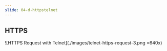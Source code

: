 ```yaml
---
slide: 04-d-httpstelnet
---
```


## HTTPS

![HTTPS Request with Telnet](./images/telnet-https-request-3.png =640x)
